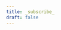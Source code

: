 ```yaml
---
title: _subscribe_
draft: false
---
```

<script type="text/javascript" src="https://static.mailerlite.com/data/webforms/578141/a9n7i0.js?v2"></script>
